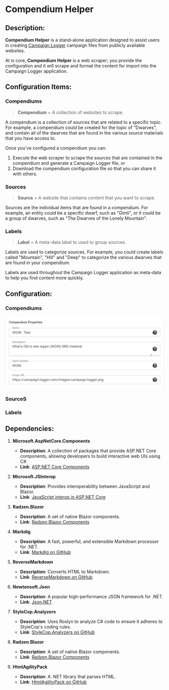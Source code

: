 
# Compendium Helper

## Description:

**Compendium Helper** is a stand-alone application designed to assist users in creating
[Campaign Logger](https://app.campaign-logger.com/) campaign files from publicly available
websites.

At is core, **Compendium Helper** is a web scraper; you provide the configuration and 
it will scrape and format the content for import into the Campaign Logger application.

## Configuration Items:

### Compendiums

> **Compendium** = A collection of websites to scrape.

A compendium is a collection of sources that are related to a specific topic.  For example,
a compendium could be created for the topic of "Dwarves", and contain all of the dwarves that
are found in the various source materials that you have access to.

Once you've configured a compendium you can:
1. Execute the web scraper to scrape the sources that are contained in the compendium and generate a Campaign Logger file, or
2. Download the compendium configuration file so that you can share it with others.
 
### Sources

> **Source** = A website that contains content that you want to scrape.

Sources are the individual items that are found in a compendium.  For example, an entity
could be a specific dwarf, such as "Gimli", or it could be a group of dwarves, such as "The
Dwarves of the Lonely Mountain".

### Labels

> **Label** = A meta-data label to used to group sources.

Labels are used to categorize sources. For example, you could create labels called "Mountain",
"Hill" and "Deep" to categorize the various dwarves that are found in your compendium.

Labels are used throughout the Campaign Logger application as meta-data to help you find
content more quickly.

## Configuration:

### Compendiums

![img.png](doc/compendium-properties.png)

### SourceS

### Labels

## Dependencies:

1. **Microsoft.AspNetCore.Components**
   - **Description**: A collection of packages that provide ASP.NET Core components, allowing developers to build interactive web UIs using C#.
   - **Link**: [ASP.NET Core Components](https://docs.microsoft.com/en-us/aspnet/core/blazor/?view=aspnetcore-5.0)

2. **Microsoft.JSInterop**
   - **Description**: Provides interoperability between JavaScript and Blazor.
   - **Link**: [JavaScript interop in ASP.NET Core](https://docs.microsoft.com/en-us/aspnet/core/blazor/javascript-interop?view=aspnetcore-5.0)

3. **Radzen.Blazor**
   - **Description**: A set of native Blazor components.
   - **Link**: [Radzen Blazor Components](https://blazor.radzen.com/)

4. **Markdig**
   - **Description**: A fast, powerful, and extensible Markdown processor for .NET.
   - **Link**: [Markdig on GitHub](https://github.com/lunet-io/markdig)

5. **ReverseMarkdown**
   - **Description**: Converts HTML to Markdown.
   - **Link**: [ReverseMarkdown on GitHub](https://github.com/mysticmind/reversemarkdown-net)

6. **Newtonsoft.Json**
   - **Description**: A popular high-performance JSON framework for .NET.
   - **Link**: [Json.NET](https://www.newtonsoft.com/json)

7. **StyleCop.Analyzers**
   - **Description**: Uses Roslyn to analyze C# code to ensure it adheres to StyleCop's coding rules.
   - **Link**: [StyleCop.Analyzers on GitHub](https://github.com/DotNetAnalyzers/StyleCopAnalyzers)

8. **Radzen.Blazor**
   - **Description**: A set of native Blazor components.
   - **Link**: [Radzen Blazor Components](https://blazor.radzen.com/)

9. **HtmlAgilityPack**
   - **Description**: A .NET library that parses HTML.
   - **Link**: [HtmlAgilityPack on GitHub](https://html-agility-pack.net/)
